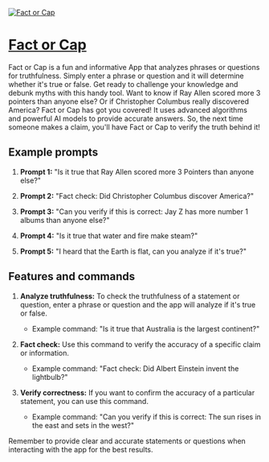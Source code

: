 [![Fact or Cap](https://files.oaiusercontent.com/file-wFOnICYe3q7yGmd3lzFC8w2u?se=2123-10-19T14%3A18%3A04Z&sp=r&sv=2021-08-06&sr=b&rscc=max-age%3D31536000%2C%20immutable&rscd=attachment%3B%20filename%3DDALLE_2023-11-12_09.11.40_-_Design_a_circular_logo_for_an_app_named_Fact_or_Cap._The_logo_should_feature_the_app_name_in_graffiti-style_font_using_black_and_gold_colors._The_d%2520%25281%2529.png&sig=P9ImdPOsYIva%2B6ABFeZXc9MGdvx9ocfy6cuYidu%2BGXo%3D)](https://chat.openai.com/g/g-TzcFHA2QH-fact-or-cap)

# [Fact or Cap](https://chat.openai.com/g/g-TzcFHA2QH-fact-or-cap)

Fact or Cap is a fun and informative App that analyzes phrases or questions for truthfulness. Simply enter a phrase or question and it will determine whether it's true or false. Get ready to challenge your knowledge and debunk myths with this handy tool. Want to know if Ray Allen scored more 3 pointers than anyone else? Or if Christopher Columbus really discovered America? Fact or Cap has got you covered! It uses advanced algorithms and powerful AI models to provide accurate answers. So, the next time someone makes a claim, you'll have Fact or Cap to verify the truth behind it!

## Example prompts

1. **Prompt 1:** "Is it true that Ray Allen scored more 3 Pointers than anyone else?"

2. **Prompt 2:** "Fact check: Did Christopher Columbus discover America?"

3. **Prompt 3:** "Can you verify if this is correct: Jay Z has more number 1 albums than anyone else?"

4. **Prompt 4:** "Is it true that water and fire make steam?"

5. **Prompt 5:** "I heard that the Earth is flat, can you analyze if it's true?"


## Features and commands

1. **Analyze truthfulness:** To check the truthfulness of a statement or question, enter a phrase or question and the app will analyze if it's true or false.
    - Example command: "Is it true that Australia is the largest continent?"

2. **Fact check:** Use this command to verify the accuracy of a specific claim or information.
    - Example command: "Fact check: Did Albert Einstein invent the lightbulb?"

3. **Verify correctness:** If you want to confirm the accuracy of a particular statement, you can use this command.
    - Example command: "Can you verify if this is correct: The sun rises in the east and sets in the west?"

Remember to provide clear and accurate statements or questions when interacting with the app for the best results.